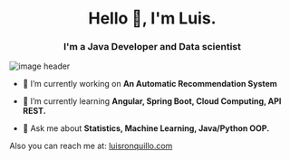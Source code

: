<h1 align="center">Hello 👋, I'm Luis.</h1>
<h3 align="center">I'm a Java Developer and Data scientist</h3>

![image header](https://user-images.githubusercontent.com/17775023/112349390-4c671200-8c8e-11eb-972c-72433ce8b891.png)

- 🔭 I’m currently working on **An Automatic Recommendation System**

- 🌱 I’m currently learning **Angular, Spring Boot, Cloud Computing, API REST.**

- 💬 Ask me about **Statistics, Machine Learning, Java/Python OOP.**

Also you can reach me at: [luisronquillo.com](https://www.luisronquillo.com)
